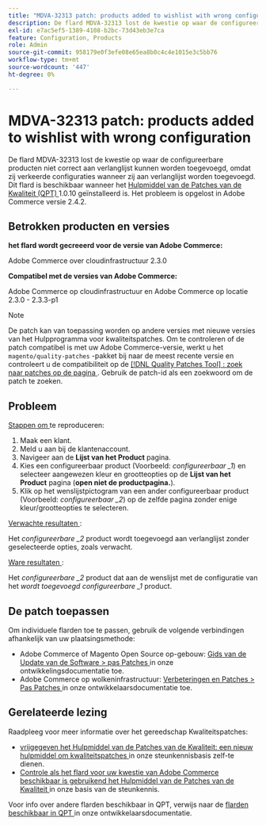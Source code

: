 ```yaml
---
title: "MDVA-32313 patch: products added to wishlist with wrong configuration"
description: De flard MDVA-32313 lost de kwestie op waar de configureerbare producten niet correct aan verlanglijst kunnen worden toegevoegd, omdat zij verkeerde configuraties wanneer zij aan verlanglijst worden toegevoegd. Deze patch is beschikbaar wanneer [Quality Patches Tool (QPT)] (https://devdocs.magento.com/guides/v2.4/comp-mgr/patching.html#mqp) 1.0.10 is geïnstalleerd. Het probleem is opgelost in Adobe Commerce versie 2.4.2.
exl-id: e7ac5ef5-1389-4108-b2bc-73d43eb3e7ca
feature: Configuration, Products
role: Admin
source-git-commit: 958179e0f3efe08e65ea8b0c4c4e1015e3c5bb76
workflow-type: tm+mt
source-wordcount: '447'
ht-degree: 0%

---
```


# MDVA-32313 patch: products added to wishlist with wrong configuration

De flard MDVA-32313 lost de kwestie op waar de configureerbare producten niet correct aan verlanglijst kunnen worden toegevoegd, omdat zij verkeerde configuraties wanneer zij aan verlanglijst worden toegevoegd. Dit flard is beschikbaar wanneer het [ Hulpmiddel van de Patches van de Kwaliteit (QPT) ](https://devdocs.magento.com/guides/v2.4/comp-mgr/patching.html#mqp) 1.0.10 geïnstalleerd is. Het probleem is opgelost in Adobe Commerce versie 2.4.2.

## Betrokken producten en versies

**het flard wordt gecreeerd voor de versie van Adobe Commerce:**

Adobe Commerce over cloudinfrastructuur 2.3.0

**Compatibel met de versies van Adobe Commerce:**

Adobe Commerce op cloudinfrastructuur en Adobe Commerce op locatie 2.3.0 - 2.3.3-p1

>[!NOTE]
>
>De patch kan van toepassing worden op andere versies met nieuwe versies van het Hulpprogramma voor kwaliteitspatches. Om te controleren of de patch compatibel is met uw Adobe Commerce-versie, werkt u het `magento/quality-patches` -pakket bij naar de meest recente versie en controleert u de compatibiliteit op de [[!DNL Quality Patches Tool] : zoek naar patches op de pagina ](https://devdocs.magento.com/quality-patches/tool.html#patch-grid) . Gebruik de patch-id als een zoekwoord om de patch te zoeken.

## Probleem

<u> Stappen om </u> te reproduceren:

1. Maak een klant.
1. Meld u aan bij de klantenaccount.
1. Navigeer aan de **Lijst van het Product** pagina.
1. Kies een configureerbaar product (Voorbeeld: *configureerbaar \_1*) en selecteer aangewezen kleur en grootteopties op de **Lijst van het Product** pagina (**open niet de productpagina.**).
1. Klik op het wenslijstpictogram van een ander configureerbaar product (Voorbeeld: *configureerbaar \_2*) op de zelfde pagina zonder enige kleur/grootteopties te selecteren.

<u> Verwachte resultaten </u>:

Het *configureerbare \_2* product wordt toegevoegd aan verlanglijst zonder geselecteerde opties, zoals verwacht.

<u> Ware resultaten </u>:

Het *configureerbare \_2* product dat aan de wenslijst met de configuratie van het *wordt toegevoegd configureerbare \_1* product.

## De patch toepassen

Om individuele flarden toe te passen, gebruik de volgende verbindingen afhankelijk van uw plaatsingsmethode:

* Adobe Commerce of Magento Open Source op-gebouw: [ Gids van de Update van de Software > pas Patches ](https://devdocs.magento.com/guides/v2.4/comp-mgr/patching/mqp.html) in onze ontwikkelingsdocumentatie toe.
* Adobe Commerce op wolkeninfrastructuur: [ Verbeteringen en Patches > Pas Patches ](https://devdocs.magento.com/cloud/project/project-patch.html) in onze ontwikkelaarsdocumentatie toe.

## Gerelateerde lezing

Raadpleeg voor meer informatie over het gereedschap Kwaliteitspatches:

* [ vrijgegeven het Hulpmiddel van de Patches van de Kwaliteit: een nieuw hulpmiddel om kwaliteitspatches ](/help/announcements/adobe-commerce-announcements/magento-quality-patches-released-new-tool-to-self-serve-quality-patches.md) in onze steunkennisbasis zelf-te dienen.
* [ Controle als het flard voor uw kwestie van Adobe Commerce beschikbaar is gebruikend het Hulpmiddel van de Patches van de Kwaliteit ](/help/support-tools/patches-available-in-qpt-tool/check-patch-for-magento-issue-with-magento-quality-patches.md) in onze basis van de steunkennis.

Voor info over andere flarden beschikbaar in QPT, verwijs naar de [ flarden beschikbaar in QPT ](https://devdocs.magento.com/quality-patches/tool.html#patch-grid) in onze ontwikkelaarsdocumentatie.
